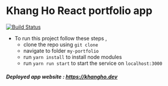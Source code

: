 # Khang Ho React portfolio app 
[![Build Status](https://travis-ci.com/themarinect/my-portfolio.svg?branch=master)](https://travis-ci.com/themarinect/my-portfolio.svg?branch=master)

- To run this project follow these steps , 
  - clone the repo using `git clone`
  - navigate to folder `my-portfolio`
  - run `yarn install` to install node modules
  - run `yarn run start` to start the service on `localhost:3000`
    
##### Deployed app website : https://khangho.dev

